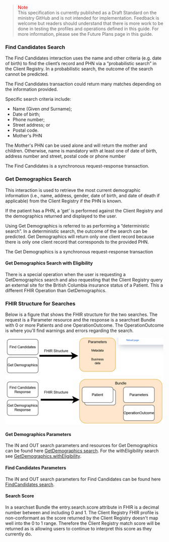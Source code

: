 ><span style="color:red">Note</span><br>This specification is currently published as a Draft Standard on the ministry GitHub and is not intended for implementation. Feedback is welcome but readers should understand that there is more work to be done in testing the profiles and operations defined in this guide. For more information, please see the Future Plans page in this guide.

### Find Candidates Search
The Find Candidates interaction uses the name and other criteria (e.g. date of birth) to find the client’s record and PHN via a “probabilistic search” in the Client Registry. In a probabilistic search, the outcome of the search cannot be predicted.

The Find Candidates transaction could return many matches depending on the information provided.

Specific search criteria include: 
- Name (Given *and* Surname); 
- Date of birth; 
- Phone number; 
- Street address; or 
- Postal code.
- Mother's PHN

The Mother's PHN can be used alone and will return the mother and children.  Otherwise, name is mandatory with at least one of date of birth, address number and street, postal code or phone number

The Find Candidates is a synchronous request-response transaction.

### Get Demographics Search

This interaction is used to retrieve the most current demographic information (i.e., name, address, gender, date of birth, and date of death if applicable) from the Client Registry if the PHN is known. 

If the patient has a PHN, a ‘get’ is performed against the Client Registry and the demographics returned and displayed to the user.

Using Get Demographics is referred to as performing a “deterministic search”. In a deterministic search, the outcome of the search can be predicted. Get Demographics will return only one client record because there is only one client record that corresponds to the provided PHN.

The Get Demographics is a synchronous request-response transaction

#### Get Demographics Search with Eligibility

There is a special operation when the user is requesting a GetDemographics search and also requesting that the Client Registry query an external site for the British Columbia insurance status of a Patient.  This a different FHIR Operation than GetDemographics.

### FHIR Structure for Searches

Below is a figure that shows the FHIR structure for the two searches.  The request is a Parameter resource and the response is a searchset Bundle with 0 or more Patients and one OperationOutcome.  The OperationOutcome is where you'll find warnings and errors regarding the search.

<span>
	<img src="searches_fhir.png" height="275"/>
</span>


#### Get Demographics Parameters

The IN and OUT search parameters and resources for Get Demographics can be found here [GetDemographics search](OperationDefinition-bc-patient-get-demographics.html).  For the withEligibility search see [GetDemographics.withEligibility](OperationDefinition-bc-patient-get-demographics-withEligibility.html).

#### Find Candidates Parameters

The IN and OUT search parameters for Find Candidates can be found here 
[FindCandidates search](OperationDefinition-bc-patient-find-candidates.html).

#### Search Score
In a searchset Bundle the entry.search.score attribute in FHIR is a decimal number between and including 0 and 1.  The Client Registry FHIR profile is non-conformant as the score returned by the Client Registry doesn't map well into the 0 to 1 range.  Therefore the Client Registry match score will be returned as is allowing users to continue to interpret this score as they currently do.

